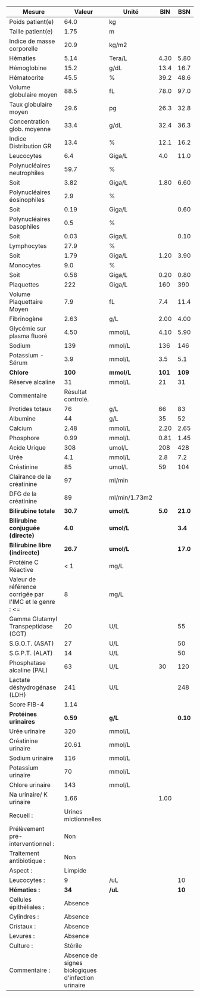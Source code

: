 |                         Mesure                        |                      Valeur                      |    Unité    |  BIN  |   BSN  |
|-------------------------------------------------------|--------------------------------------------------|-------------|-------|--------|
|                    Poids patient(e)                   |                       64.0                       |      kg     |       |        |
|                   Taille patient(e)                   |                       1.75                       |      m      |       |        |
|               Indice de masse corporelle              |                       20.9                       |    kg/m2    |       |        |
|                        Hématies                       |                       5.14                       |    Tera/L   |  4.30 |  5.80  |
|                      Hémoglobine                      |                       15.2                       |     g/dL    |  13.4 |  16.7  |
|                      Hématocrite                      |                       45.5                       |      %      |  39.2 |  48.6  |
|                Volume globulaire moyen                |                       88.5                       |      fL     |  78.0 |  97.0  |
|                 Taux globulaire moyen                 |                       29.6                       |      pg     |  26.3 |  32.8  |
|              Concentration glob. moyenne              |                       33.4                       |     g/dL    |  32.4 |  36.3  |
|                 Indice Distribution GR                |                       13.4                       |      %      |  12.1 |  16.2  |
|                       Leucocytes                      |                        6.4                       |    Giga/L   |  4.0  |  11.0  |
|              Polynucléaires neutrophiles              |                       59.7                       |      %      |       |        |
|                          Soit                         |                       3.82                       |    Giga/L   |  1.80 |  6.60  |
|              Polynucléaires éosinophiles              |                        2.9                       |      %      |       |        |
|                          Soit                         |                       0.19                       |    Giga/L   |       |  0.60  |
|               Polynucléaires basophiles               |                        0.5                       |      %      |       |        |
|                          Soit                         |                       0.03                       |    Giga/L   |       |  0.10  |
|                      Lymphocytes                      |                       27.9                       |      %      |       |        |
|                          Soit                         |                       1.79                       |    Giga/L   |  1.20 |  3.90  |
|                       Monocytes                       |                        9.0                       |      %      |       |        |
|                          Soit                         |                       0.58                       |    Giga/L   |  0.20 |  0.80  |
|                       Plaquettes                      |                        222                       |    Giga/L   |  160  |   390  |
|               Volume Plaquettaire Moyen               |                        7.9                       |      fL     |  7.4  |  11.4  |
|                      Fibrinogène                      |                       2.63                       |     g/L     |  2.00 |  4.00  |
|               Glycémie sur plasma fluoré              |                       4.50                       |    mmol/L   |  4.10 |  5.90  |
|                         Sodium                        |                        139                       |    mmol/L   |  136  |   146  |
|                   Potassium - Sérum                   |                        3.9                       |    mmol/L   |  3.5  |   5.1  |
|                       **Chlore**                      |                      **100**                     |  **mmol/L** |**101**| **109**|
|                    Réserve alcaline                   |                        31                        |    mmol/L   |   21  |   31   |
|                      Commentaire                      |                Résultat controlé.                |             |       |        |
|                    Protides totaux                    |                        76                        |     g/L     |   66  |   83   |
|                        Albumine                       |                        44                        |     g/L     |   35  |   52   |
|                        Calcium                        |                       2.48                       |    mmol/L   |  2.20 |  2.65  |
|                       Phosphore                       |                       0.99                       |    mmol/L   |  0.81 |  1.45  |
|                      Acide Urique                     |                        308                       |    umol/L   |  208  |   428  |
|                          Urée                         |                        4.1                       |    mmol/L   |  2.8  |   7.2  |
|                       Créatinine                      |                        85                        |    umol/L   |   59  |   104  |
|               Clairance de la créatinine              |                        97                        |    ml/min   |       |        |
|                  DFG de la créatinine                 |                        89                        |ml/min/1.73m2|       |        |
|                 **Bilirubine totale**                 |                     **30.7**                     |  **umol/L** |**5.0**|**21.0**|
|           **Bilirubine conjuguée (directe)**          |                      **4.0**                     |  **umol/L** |       | **3.4**|
|            **Bilirubine libre (indirecte)**           |                     **26.7**                     |  **umol/L** |       |**17.0**|
|                  Protéine C Réactive                  |                        < 1                       |     mg/L    |       |        |
|Valeur de référence corrigée par l'IMC et le genre : <=|                         8                        |     mg/L    |       |        |
|          Gamma Glutamyl Transpeptidase (GGT)          |                        20                        |     U/L     |       |   55   |
|                    S.G.O.T. (ASAT)                    |                        27                        |     U/L     |       |   50   |
|                    S.G.P.T. (ALAT)                    |                        14                        |     U/L     |       |   50   |
|               Phosphatase alcaline (PAL)              |                        63                        |     U/L     |   30  |   120  |
|              Lactate déshydrogénase (LDH)             |                        241                       |     U/L     |       |   248  |
|                      Score FIB-4                      |                       1.14                       |             |       |        |
|                **Protéines urinaires**                |                     **0.59**                     |   **g/L**   |       |**0.10**|
|                     Urée urinaire                     |                        320                       |    mmol/L   |       |        |
|                  Créatinine urinaire                  |                       20.61                      |    mmol/L   |       |        |
|                    Sodium urinaire                    |                        116                       |    mmol/L   |       |        |
|                   Potassium urinaire                  |                        70                        |    mmol/L   |       |        |
|                    Chlore urinaire                    |                        143                       |    mmol/L   |       |        |
|                Na urinaire/ K urinaire                |                       1.66                       |             |  1.00 |        |
|                       Recueil :                       |               Urines mictionnelles               |             |       |        |
|           Prélèvement pré-interventionnel :           |                        Non                       |             |       |        |
|               Traitement antibiotique :               |                        Non                       |             |       |        |
|                        Aspect :                       |                      Limpide                     |             |       |        |
|                      Leucocytes :                     |                         9                        |     /uL     |       |   10   |
|                     **Hématies :**                    |                      **34**                      |   **/uL**   |       | **10** |
|                Cellules épithéliales :                |                      Absence                     |             |       |        |
|                      Cylindres :                      |                      Absence                     |             |       |        |
|                       Cristaux :                      |                      Absence                     |             |       |        |
|                       Levures :                       |                      Absence                     |             |       |        |
|                       Culture :                       |                      Stérile                     |             |       |        |
|                     Commentaire :                     |Absence de signes biologiques d'infection urinaire|             |       |        |